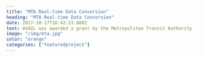 ```yaml
---
title: "MTA Real-time Data Conversion"
heading: "MTA Real-time Data Conversion"
date: 2017-10-17T16:42:23.800Z
text: AVAIL was awarded a grant by the Metropolitan Transit Authority (MTA) and the New York State Energy Research and Development Authority (NYSERDA) to create an Application Programming Interface (API) that is capable of converting MTA’s Subway system data, GTFS Realtime, on the fly into SIRI, the format used to publish their bus data. In recent years, the standardization of transit schedule information has yielded a dramatic increase in the accessibility of computerized transit schedules, and has brought about the availability of real-time service schedule. Currently, the Metropolitan Transportation Authority (MTA) publishes its real-time transit data in two very different formats. This is due to system/vendor limitations. AVAIL will unify their data streams into one format in order to provide developers and travelers more complete access to real-time transit data in the largest mass transit market in the country.
image: "/img/mta.jpg"
color: "orange"
categories: ["featuredproject"]
---
```


